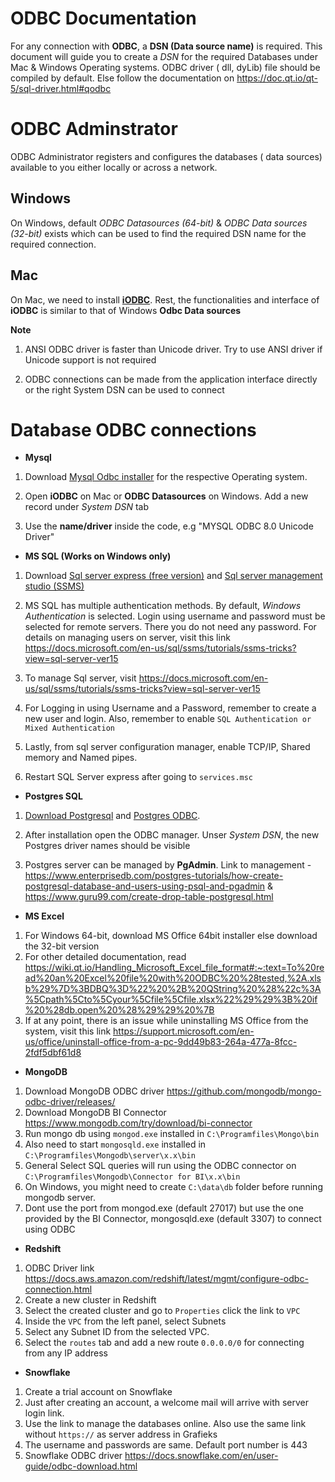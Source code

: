 # ODBC Documentation

For any connection with **ODBC**, a **DSN (Data source name)** is required. This document will guide you to create a _DSN_ for the required Databases under Mac & Windows Operating systems. ODBC driver ( dll, dyLib) file should be compiled by default. Else follow the documentation on https://doc.qt.io/qt-5/sql-driver.html#qodbc

# ODBC Adminstrator

ODBC Administrator registers and configures the databases ( data sources) available to you either locally or across a network.

## Windows

On Windows, default _ODBC Datasources (64-bit)_ & _ODBC Data sources (32-bit)_ exists which can be used to find the required DSN name for the required connection.

## Mac

On Mac, we need to install **[iODBC](http://www.iodbc.org/dataspace/doc/iodbc/wiki/iodbcWiki/WelcomeVisitors)**. Rest, the functionalities and interface of **iODBC** is similar to that of Windows **Odbc Data sources**

**Note**

1. ANSI ODBC driver is faster than Unicode driver. Try to use ANSI driver if Unicode support is not required

2. ODBC connections can be made from the application interface directly or the right System DSN can be used to connect

# Database ODBC connections

-   **Mysql**

1. Download [Mysql Odbc installer](https://dev.mysql.com/downloads/connector/odbc/5.3.html) for the respective Operating system.

2. Open **iODBC** on Mac or **ODBC Datasources** on Windows. Add a new record under _System DSN_ tab

3. Use the **name/driver** inside the code, e.g "MYSQL ODBC 8.0 Unicode Driver"


- **MS SQL (Works on Windows only)** 

1. Download [Sql server express (free version)](https://www.microsoft.com/en-in/sql-server/sql-server-downloads) and [Sql server management studio (SSMS)](https://docs.microsoft.com/en-us/sql/ssms/download-sql-server-management-studio-ssms?view=sql-server-ver15)

2. MS SQL has multiple authentication methods. By default, _Windows Authentication_ is selected. Login using username and password must be selected for remote servers. There you do not need any password. For details on managing users on server, visit this link https://docs.microsoft.com/en-us/sql/ssms/tutorials/ssms-tricks?view=sql-server-ver15

3. To manage Sql server, visit https://docs.microsoft.com/en-us/sql/ssms/tutorials/ssms-tricks?view=sql-server-ver15
4. For Logging in using Username and a Password, remember to create a new user and login. Also, remember to enable `SQL Authentication or Mixed Authentication`
5. Lastly, from sql server configuration manager, enable TCP/IP, Shared memory and Named pipes.
6. Restart SQL Server express after going to `services.msc`

- **Postgres SQL**

1. [Download Postgresql](https://www.postgresql.org/download) and [Postgres ODBC](https://www.postgresql.org/ftp/odbc/versions). 

2. After installation open the ODBC manager. Unser _System DSN_, the new Postgres driver names should be visible

3. Postgres server can be managed by **PgAdmin**. Link to management - https://www.enterprisedb.com/postgres-tutorials/how-create-postgresql-database-and-users-using-psql-and-pgadmin & https://www.guru99.com/create-drop-table-postgresql.html

- **MS Excel**

1. For Windows 64-bit, download MS Office 64bit installer else download the 32-bit version
2. For other detailed documentation, read https://wiki.qt.io/Handling_Microsoft_Excel_file_format#:~:text=To%20read%20an%20Excel%20file%20with%20ODBC%20%28tested,%2A.xlsb%29%7D%3BDBQ%3D%22%20%2B%20QString%20%28%22c%3A%5Cpath%5Cto%5Cyour%5Cfile%5Cfile.xlsx%22%29%29%3B%20if%20%28db.open%20%28%29%29%20%7B
3. If at any point, there is an issue while uninstalling MS Office from the system, visit this link https://support.microsoft.com/en-us/office/uninstall-office-from-a-pc-9dd49b83-264a-477a-8fcc-2fdf5dbf61d8

- **MongoDB**

1. Download MongoDB ODBC driver https://github.com/mongodb/mongo-odbc-driver/releases/
2. Download MongoDB BI Connector https://www.mongodb.com/try/download/bi-connector
3. Run mongo db using `mongod.exe` installed in `C:\Programfiles\Mongo\bin`
4. Also need to start `mongosqld.exe` installed in `C:\Programfiles\Mongodb\server\x.x\bin`
5. General Select SQL queries will run using the ODBC connector on `C:\Programfiles\Mongodb\Connector for BI\x.x\bin`
6. On Windows, you might need to create `C:\data\db` folder before running mongodb server. 
7. Dont use the port from mongod.exe (default 27017) but use the one provided by the BI Connector, mongosqld.exe (default 3307) to connect using ODBC

- **Redshift**

1. ODBC Driver link https://docs.aws.amazon.com/redshift/latest/mgmt/configure-odbc-connection.html
2. Create a new cluster in Redshift
3. Select the created cluster and go to `Properties` click the link to `VPC`
4. Inside the `VPC` from the left panel, select Subnets
5. Select any Subnet ID from the selected VPC.
6. Select the `routes` tab and add a new route `0.0.0.0/0` for connecting from any IP address

- **Snowflake**
1. Create a trial account on Snowflake
2. Just after creating an account, a welcome mail will arrive with server login link.
3. Use the link to manage the databases online. Also use the same link without `https://` as server address in Grafieks
4. The username and passwords are same. Default port number is 443
5. Snowflake ODBC driver https://docs.snowflake.com/en/user-guide/odbc-download.html
